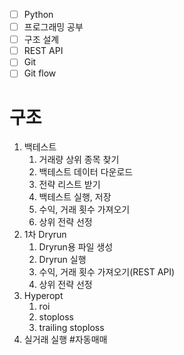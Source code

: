 - [ ] Python
- [ ] 프로그래밍 공부
- [ ] 구조 설계
- [ ] REST API
- [ ] Git
- [ ] Git flow

# 구조
1. 백테스트
	1. 거래량 상위 종목 찾기
	2. 백테스트 데이터 다운로드
	3. 전략 리스트 받기
	2. 백테스트 실행, 저장
	3. 수익, 거래 횟수 가져오기
	4. 상위 전략 선정
2. 1차 Dryrun
	1. Dryrun용 파일 생성
	2. Dryrun 실행
	4. 수익, 거래 횟수 가져오기(REST API)
	5. 상위 전략 선정
3. Hyperopt
	1. roi
	2. stoploss
	3. trailing stoploss
4. 실거래 실행
#자동매매